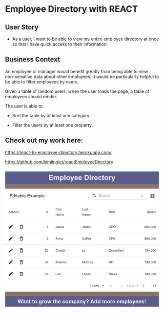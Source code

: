 # Employee Directory with REACT


## User Story

* As a user, I want to be able to view my entire employee directory at once so that I have quick access to their information.

## Business Context

An employee or manager would benefit greatly from being able to view non-sensitive data about other employees. It would be particularly helpful to be able to filter employees by name.


Given a table of random users, when the user loads the page, a table of employees should render. 

The user is able to:

  * Sort the table by at least one category

  * Filter the users by at least one property.

  ## Check out my work here: 

  https://react-to-employee-directory.herokuapp.com/

  https://github.com/kimiinglet/reactEmployeeDirectory
  
<img src="./Employee.png">

